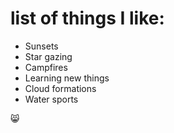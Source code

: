 # list of things I like:
- Sunsets
- Star gazing
- Campfires
- Learning new things
- Cloud formations
- Water sports

😸

